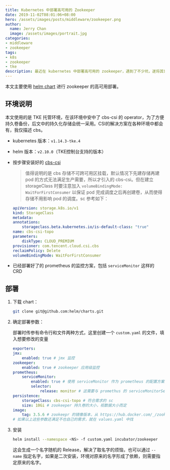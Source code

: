 ```yaml
---
title: Kubernetes 中部署高可用的 Zookeeper
date: 2019-11-02T08:01:06+08:00
hero: /assets/images/posts/middleware/zookeeper.png
author:
  name: Jerry Chan
  image: /assets/images/portrait.jpg
categories:
- middleware
- zookeeper
tags:
- k8s
- zookeeper
- tke
description: 最近在 kubernetes 中部署高可用的 zookeeper，遇到了不少坑，遂将其记录下来。这是系列文章中的第一篇，主要阐述在 k8s 中 zookeeper 的部署
---
```



本文主要使用 [helm chart](https://github.com/helm/charts/tree/master/incubator/zookeeper) 进行 zookeeper 的高可用部署。

## 环境说明

本文使用的是 TKE 托管环境，在该环境中安中了 cbs-csi 的 operator，为了方便持久卷备份，后文中的持久化存储会统一采用。CSI的解决方案在各种环境中都会有，我仅描述 cbs。

- kubernetes 版本：`v1.14.3-tke.4`
- helm 版本：`v2.10.0`（TKE控制台支持的版本）
- 按步骤安装好的 [cbs-csi](https://github.com/TencentCloud/kubernetes-csi-tencentcloud)

    > 值得说明的是 cbs 存储不可跨可用区挂载，默认情况下先建存储再建 pod 的方式无法满足生产需要，所以才引入的 cbs-csi。但在建立 storageClass 时要注意加入 `volumeBindingMode: WaitForFirstConsumer` 以保证 pod 完成调度之后再创建卷，从而使得存储不用影响 pod 的调度。sc 参考如下：
    ```yaml
    apiVersion: storage.k8s.io/v1
    kind: StorageClass
    metadata:
    annotations:
        storageclass.beta.kubernetes.io/is-default-class: "true"
    name: cbs-csi-topo
    parameters:
        diskType: CLOUD_PREMIUM
    provisioner: com.tencent.cloud.csi.cbs
    reclaimPolicy: Delete
    volumeBindingMode: WaitForFirstConsumer
    ```
- 已经部署好了的 prometheus 的监控方案，包括 `serviceMonitor` 这样的 CRD

## 部署

1. 下载 chart：
    
    ```bash
    git clone git@github.com:helm/charts.git
    ```

2. 确定部署参数：
    
    部署时传参有命令行和文件两种方式，这里创建一个 `custom.yaml` 的文件，填入想要修改的变量
    ```yaml
    exporters:
    jmx:
        enabled: true # jmx 监控
    zookeeper:
        enabled: true # zookeeper 应用级监控
    prometheus:
        serviceMonitor:
            enabled: true # 使用 serviceMonitor 作为 prometheus 的配置方案
            selector:
                release: monitor # 这需要与 promethus 的 serviceMonitorSelector.matchLabels 匹配，否则 promethus 无法获取该配置
    persistence:
        storageClass: cbs-csi-topo # 符合需求的 sc
        size: 10Gi # zookeeper 持久卷的大小，视数据大小而定
    image:
        tag: 3.5.6 # zookeepr 的镜像版本，从 https://hub.docker.com/_/zookeeper 选择自己需要的
    # 如果以上这些参数还满足不也自己的需求，就在 values.yaml 中找
    ```
3. 安装
    
    ```bash
    helm install --namespace <NS> -f custom.yaml incubator/zookeeper
    ```
    这会生成一个名字随机的 Release，解决了取名字的烦恼，也可以通过 `--name` 指定名字，如果是二次安装，环境对原来的名字形成了依赖，则需要指定原来的名字。
